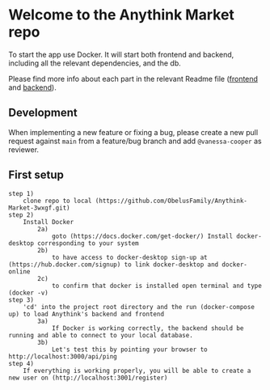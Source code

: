 # Welcome to the Anythink Market repo

To start the app use Docker. It will start both frontend and backend, including all the relevant dependencies, and the db.

Please find more info about each part in the relevant Readme file ([frontend](frontend/readme.md) and [backend](backend/README.md)).

## Development

When implementing a new feature or fixing a bug, please create a new pull request against `main` from a feature/bug branch and add `@vanessa-cooper` as reviewer.

## First setup
    step 1) 
        clone repo to local (https://github.com/ObelusFamily/Anythink-Market-3wxgf.git)
    step 2) 
        Install Docker
            2a) 
                goto (https://docs.docker.com/get-docker/) Install docker-desktop corresponding to your system
            2b) 
                to have access to docker-desktop sign-up at (https://hub.docker.com/signup) to link docker-desktop and docker-online 
            2c) 
                to confirm that docker is installed open terminal and type (docker -v)
    step 3)  
        'cd' into the project root directory and the run (docker-compose up) to load Anythink's backend and frontend
            3a) 
                If Docker is working correctly, the backend should be running and able to connect to your local database.
            3b) 
                Let's test this by pointing your browser to http://localhost:3000/api/ping
    step 4) 
        If everything is working properly, you will be able to create a new user on (http://localhost:3001/register)